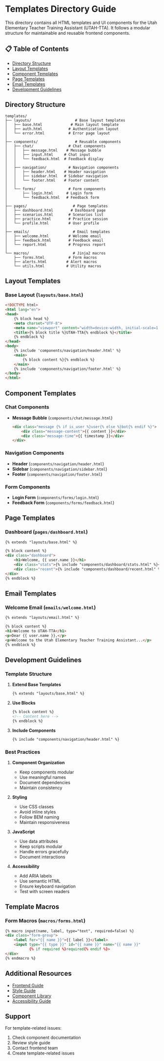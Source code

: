 # Templates Directory Guide

This directory contains all HTML templates and UI components for the Utah Elementary Teacher Training Assistant (UTAH-TTA). It follows a modular structure for maintainable and reusable frontend components.

## 📋 Table of Contents
- [Directory Structure](#directory-structure)
- [Layout Templates](#layout-templates)
- [Component Templates](#component-templates)
- [Page Templates](#page-templates)
- [Email Templates](#email-templates)
- [Development Guidelines](#development-guidelines)

## Directory Structure

```
templates/
├── layouts/                    # Base layout templates
│   ├── base.html             # Main layout template
│   ├── auth.html            # Authentication layout
│   └── error.html           # Error page layout
│
├── components/                 # Reusable components
│   ├── chat/                # Chat components
│   │   ├── message.html    # Message bubble
│   │   ├── input.html     # Chat input
│   │   └── feedback.html  # Feedback display
│   │
│   ├── navigation/          # Navigation components
│   │   ├── header.html    # Header navigation
│   │   ├── sidebar.html   # Sidebar navigation
│   │   └── footer.html    # Footer content
│   │
│   └── forms/               # Form components
│       ├── login.html      # Login form
│       └── feedback.html   # Feedback form
│
├── pages/                     # Page templates
│   ├── dashboard.html        # Dashboard page
│   ├── scenarios.html       # Scenarios list
│   ├── practice.html        # Practice session
│   └── profile.html         # User profile
│
├── emails/                    # Email templates
│   ├── welcome.html         # Welcome email
│   ├── feedback.html        # Feedback email
│   └── report.html          # Progress report
│
└── macros/                    # Jinja2 macros
    ├── forms.html           # Form macros
    ├── alerts.html         # Alert macros
    └── utils.html          # Utility macros
```

## Layout Templates

### Base Layout (`layouts/base.html`)
```html
<!DOCTYPE html>
<html lang="en">
<head>
    {% block head %}
    <meta charset="UTF-8">
    <meta name="viewport" content="width=device-width, initial-scale=1.0">
    <title>{% block title %}UTAH-TTA{% endblock %}</title>
    {% endblock %}
</head>
<body>
    {% include 'components/navigation/header.html' %}
    <main>
        {% block content %}{% endblock %}
    </main>
    {% include 'components/navigation/footer.html' %}
</body>
</html>
```

## Component Templates

### Chat Components
- **Message Bubble** (`components/chat/message.html`)
  ```html
  <div class="message {% if is_user %}user{% else %}bot{% endif %}">
      <div class="message-content">{{ content }}</div>
      <div class="message-time">{{ timestamp }}</div>
  </div>
  ```

### Navigation Components
- **Header** (`components/navigation/header.html`)
- **Sidebar** (`components/navigation/sidebar.html`)
- **Footer** (`components/navigation/footer.html`)

### Form Components
- **Login Form** (`components/forms/login.html`)
- **Feedback Form** (`components/forms/feedback.html`)

## Page Templates

### Dashboard (`pages/dashboard.html`)
```html
{% extends "layouts/base.html" %}

{% block content %}
<div class="dashboard">
    <h1>Welcome, {{ user.name }}</h1>
    <div class="stats">{% include "components/dashboard/stats.html" %}</div>
    <div class="recent">{% include "components/dashboard/recent.html" %}</div>
</div>
{% endblock %}
```

## Email Templates

### Welcome Email (`emails/welcome.html`)
```html
{% extends "layouts/email.html" %}

{% block content %}
<h1>Welcome to UTAH-TTA</h1>
<p>Dear {{ user.name }},</p>
<p>Welcome to the Utah Elementary Teacher Training Assistant...</p>
{% endblock %}
```

## Development Guidelines

### Template Structure
1. **Extend Base Templates**
   ```html
   {% extends "layouts/base.html" %}
   ```

2. **Use Blocks**
   ```html
   {% block content %}
   <!-- Content here -->
   {% endblock %}
   ```

3. **Include Components**
   ```html
   {% include "components/navigation/header.html" %}
   ```

### Best Practices

1. **Component Organization**
   - Keep components modular
   - Use meaningful names
   - Document dependencies
   - Maintain consistency

2. **Styling**
   - Use CSS classes
   - Avoid inline styles
   - Follow BEM naming
   - Maintain responsiveness

3. **JavaScript**
   - Use data attributes
   - Keep scripts modular
   - Handle errors gracefully
   - Document interactions

4. **Accessibility**
   - Add ARIA labels
   - Use semantic HTML
   - Ensure keyboard navigation
   - Test with screen readers

## Template Macros

### Form Macros (`macros/forms.html`)
```html
{% macro input(name, label, type="text", required=false) %}
<div class="form-group">
    <label for="{{ name }}">{{ label }}</label>
    <input type="{{ type }}" id="{{ name }}" name="{{ name }}"
           {% if required %}required{% endif %}>
</div>
{% endmacro %}
```

## Additional Resources

- [Frontend Guide](../docs/technical/frontend_guide.md)
- [Style Guide](../docs/technical/style_guide.md)
- [Component Library](../docs/technical/components.md)
- [Accessibility Guide](../docs/technical/accessibility.md)

## Support

For template-related issues:
1. Check component documentation
2. Review style guide
3. Contact frontend team
4. Create template-related issues 